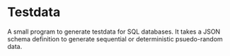 # Testdata

A small program to generate testdata for SQL databases.
It takes a JSON schema definition to generate sequential
or deterministic psuedo-random data.
